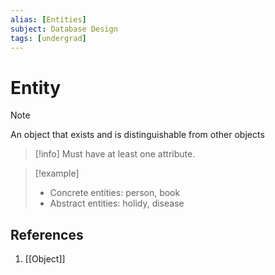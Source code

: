```yaml
---
alias: [Entities]
subject: Database Design
tags: [undergrad]
---
```

# Entity

>[!note]
> An object that exists and is distinguishable from other objects

> [!info]
> Must have at least one attribute.

> [!example]
> - Concrete entities: person, book
> - Abstract entities: holidy, disease

## References
1. [[Object]]